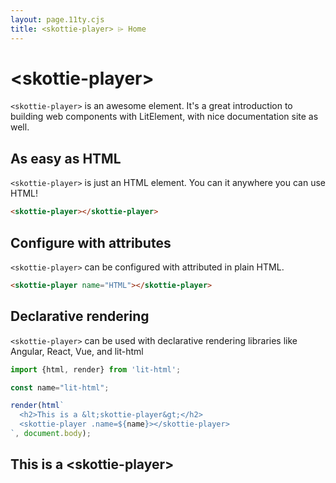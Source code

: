 ```yaml
---
layout: page.11ty.cjs
title: <skottie-player> ⌲ Home
---
```


# &lt;skottie-player>

`<skottie-player>` is an awesome element. It's a great introduction to building web components with LitElement, with nice documentation site as well.

## As easy as HTML

<section class="columns">
  <div>

`<skottie-player>` is just an HTML element. You can it anywhere you can use HTML!

```html
<skottie-player></skottie-player>
```

  </div>
  <div>

<skottie-player></skottie-player>

  </div>
</section>

## Configure with attributes

<section class="columns">
  <div>

`<skottie-player>` can be configured with attributed in plain HTML.

```html
<skottie-player name="HTML"></skottie-player>
```

  </div>
  <div>

<skottie-player name="HTML"></skottie-player>

  </div>
</section>

## Declarative rendering

<section class="columns">
  <div>

`<skottie-player>` can be used with declarative rendering libraries like Angular, React, Vue, and lit-html

```js
import {html, render} from 'lit-html';

const name="lit-html";

render(html`
  <h2>This is a &lt;skottie-player&gt;</h2>
  <skottie-player .name=${name}></skottie-player>
`, document.body);
```

  </div>
  <div>

<h2>This is a &lt;skottie-player&gt;</h2>
<skottie-player name="lit-html"></skottie-player>

  </div>
</section>
